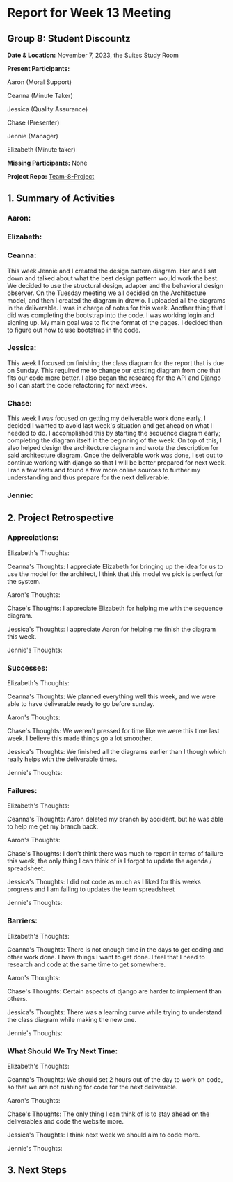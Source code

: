 # Report for Week 13 Meeting

## Group 8: Student Discountz

**Date & Location:** November 7, 2023, the Suites Study Room

**Present Participants:**

Aaron (Moral Support)

Ceanna (Minute Taker) 

Jessica (Quality Assurance)

Chase (Presenter)

Jennie (Manager)

Elizabeth (Minute taker)

**Missing Participants:** None 

**Project Repo:** [Team-8-Project](https://github.com/aaronr7734/team-8-project "Our Repository")

## 1. Summary of Activities

### **Aaron**:


### **Elizabeth**: 


### **Ceanna**:
This week Jennie and I created the design pattern diagram. Her and I sat down and talked about what the best design pattern would work the best. We decided to use the structural design, adapter and the behavioral design observer. On the Tuesday meeting we all decided on the Architecture model, and then I created the diagram in drawio. I uploaded all the diagrams in the deliverable. I was in charge of notes for this week. Another thing that I did was completing the bootstrap into the code. I was working login and signing up. My main goal was to fix the format of the pages. I decided then to figure out how to use bootstrap in the code.


### **Jessica**: 
This week I focused on finishing the class diagram for the report that is due on Sunday. This required me to change our existing diagram from one that fits our code more better. I also began the researcg for the API and Django so I can start the code refactoring for next week. 


### **Chase**:
This week I was focused on getting my deliverable work done early. I decided I wanted to avoid last week's situation and get ahead on what I needed to do. I accomplished this by starting the sequence diagram early; completing the diagram itself in the beginning of the week. On top of this, I also helped design the architecture diagram and wrote the description for said architecture diagram. Once the deliverable work was done, I set out to continue working with django so that I will be better prepared for next week. I ran a few tests and found a few more online sources to further my understanding and thus prepare for the next deliverable. 


### **Jennie**: 


## 2. Project Retrospective


### **Appreciations**: 

   Elizabeth's Thoughts: 
   
   
   Ceanna's Thoughts: I appreciate Elizabeth for bringing up the idea for us to use the model for the architect, I think that this model we pick is perfect for the system. 
   

   Aaron's Thoughts: 
   

   Chase's Thoughts: I appreciate Elizabeth for helping me with the sequence diagram.
   
   
   Jessica's Thoughts: I appreciate Aaron for helping me finish the diagram this week.
   
   
   Jennie's Thoughts: 
   
### **Successes**: 

   Elizabeth's Thoughts: 
   
   
   Ceanna's Thoughts: We planned everything well this week, and we were able to have deliverable ready to go before sunday.

   

   Aaron's Thoughts: 
   

   Chase's Thoughts: We weren't pressed for time like we were this time last week. I believe this made things go a lot smoother.
   
   
   Jessica's Thoughts: We finished all the diagrams earlier than I though which really helps with the deliverable times.
   
   
   Jennie's Thoughts: 
   
### **Failures**: 

   Elizabeth's Thoughts: 
   
   
   Ceanna's Thoughts: Aaron deleted my branch by accident, but he was able to help me get my branch back. 

   

   Aaron's Thoughts: 
   

   Chase's Thoughts: I don't think there was much to report in terms of failure this week, the only thing I can think of is I forgot to update the agenda / spreadsheet.
   
   
   Jessica's Thoughts: I did not code as much as I liked for this weeks progress and I am failing to updates the team spreadsheet
   
   
   Jennie's Thoughts: 
   
### **Barriers**: 
  
   Elizabeth's Thoughts: 
   
   
   Ceanna's Thoughts: There is not enough time in the days to get coding and other work done. I have things I want to get done. I feel that I need to research and code at the same time to get somewhere. 
   

   Aaron's Thoughts: 
   

   Chase's Thoughts: Certain aspects of django are harder to implement than others.
   
   
   Jessica's Thoughts: There was a learning curve while trying to understand the class diagram while making the new one.
   
   
   Jennie's Thoughts: 
  
### **What Should We Try Next Time**: 
  
   Elizabeth's Thoughts: 
   
   
   Ceanna's Thoughts: We should set 2 hours out of the day to work on code, so that we are not rushing for code for the next deliverable.
   

   Aaron's Thoughts: 
   

   Chase's Thoughts: The only thing I can think of is to stay ahead on the deliverables and code the website more.
   
   
   Jessica's Thoughts: I think next week we should aim to code more.
   
   
   Jennie's Thoughts: 
   
   
## 3. Next Steps
